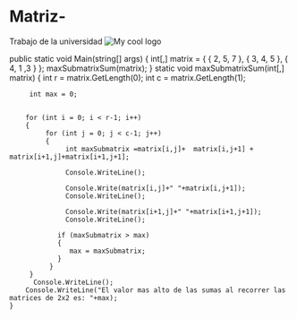 # Matriz-
Trabajo de la universidad
<img src="/docs/2x2.jpg" alt="My cool logo"/>



























public static void Main(string[] args)
    {
        int[,] matrix = { { 2, 5, 7 },
                          { 3, 4, 5 },
                          { 4, 1 ,3 } };
        maxSubmatrixSum(matrix);
     }
     static void maxSubmatrixSum(int[,] matrix)
     {
         int r = matrix.GetLength(0);
         int c = matrix.GetLength(1);
         
         int max = 0;
         
         
        for (int i = 0; i < r-1; i++)
        {
             for (int j = 0; j < c-1; j++)
             {
                  int maxSubmatrix =matrix[i,j]+  matrix[i,j+1] + matrix[i+1,j]+matrix[i+1,j+1];
                  
                  Console.WriteLine();
                 
                  Console.Write(matrix[i,j]+" "+matrix[i,j+1]);
                  Console.WriteLine();
                  
                  Console.Write(matrix[i+1,j]+" "+matrix[i+1,j+1]);
                  Console.WriteLine();
                  
                if (maxSubmatrix > max)
                {
                   max = maxSubmatrix;
                }                
              }
         }
          Console.WriteLine();
        Console.WriteLine("El valor mas alto de las sumas al recorrer las matrices de 2x2 es: "+max);
    }
